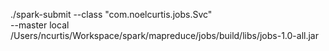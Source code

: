 ./spark-submit --class "com.noelcurtis.jobs.Svc" \
--master local \
/Users/ncurtis/Workspace/spark/mapreduce/jobs/build/libs/jobs-1.0-all.jar
